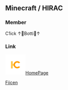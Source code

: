 ## Minecraft / HIRAC

### Member
C1ick
↑🤣Botti🤣↑

### Link
![あいこそ](./Assets/hirac.jpeg)[HomePage](https://hiracmc.github.io/hirac.github.io/)

[Fiicen](https://fiicen.jp/field/hirac)

